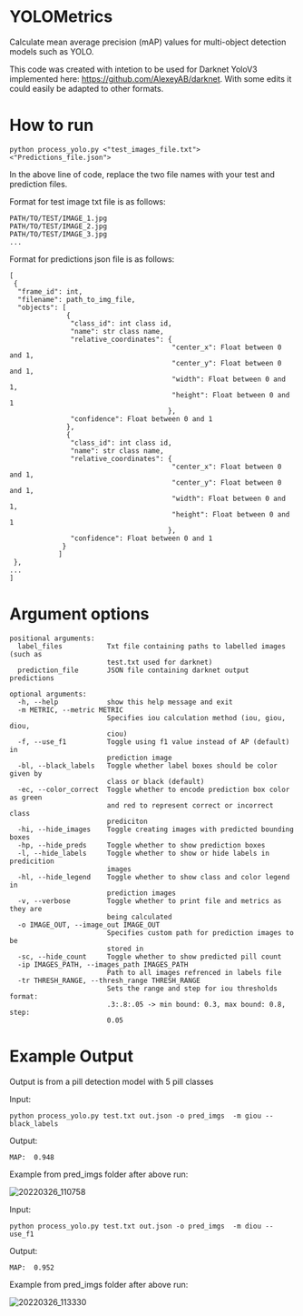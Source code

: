# YOLOMetrics
Calculate mean average precision (mAP) values for multi-object detection models such as YOLO.

This code was created with intetion to be used for Darknet YoloV3 implemented here: https://github.com/AlexeyAB/darknet. With some edits it could easily be adapted to other formats.

# How to run
```
python process_yolo.py <"test_images_file.txt"> <"Predictions_file.json">
```
In the above line of code, replace the two file names with your test and prediction files.

Format for test image txt file is as follows:
```
PATH/TO/TEST/IMAGE_1.jpg
PATH/TO/TEST/IMAGE_2.jpg
PATH/TO/TEST/IMAGE_3.jpg
...
```
Format for predictions json file is as follows:
```
[
 {
  "frame_id": int,
  "filename": path_to_img_file,
  "objects": [
              {
               "class_id": int class id, 
               "name": str class name, 
               "relative_coordinates": {
                                        "center_x": Float between 0 and 1, 
                                        "center_y": Float between 0 and 1, 
                                        "width": Float between 0 and 1, 
                                        "height": Float between 0 and 1
                                       }, 
               "confidence": Float between 0 and 1
              },
              {
               "class_id": int class id, 
               "name": str class name, 
               "relative_coordinates": {
                                        "center_x": Float between 0 and 1, 
                                        "center_y": Float between 0 and 1, 
                                        "width": Float between 0 and 1, 
                                        "height": Float between 0 and 1
                                       }, 
               "confidence": Float between 0 and 1
             }
            ]
 },
...
]
```
# Argument options
```
positional arguments:
  label_files           Txt file containing paths to labelled images (such as
                        test.txt used for darknet)
  prediction_file       JSON file containing darknet output predictions

optional arguments:
  -h, --help            show this help message and exit
  -m METRIC, --metric METRIC
                        Specifies iou calculation method (iou, giou, diou,
                        ciou)
  -f, --use_f1          Toggle using f1 value instead of AP (default) in
                        prediction image
  -bl, --black_labels   Toggle whether label boxes should be color given by
                        class or black (default)
  -ec, --color_correct  Toggle whether to encode prediction box color as green
                        and red to represent correct or incorrect class
                        prediciton
  -hi, --hide_images    Toggle creating images with predicted bounding boxes
  -hp, --hide_preds     Toggle whether to show prediction boxes
  -l, --hide_labels     Toggle whether to show or hide labels in predicition
                        images
  -hl, --hide_legend    Toggle whether to show class and color legend in
                        prediction images
  -v, --verbose         Toggle whether to print file and metrics as they are
                        being calculated
  -o IMAGE_OUT, --image_out IMAGE_OUT
                        Specifies custom path for prediction images to be
                        stored in
  -sc, --hide_count     Toggle whether to show predicted pill count
  -ip IMAGES_PATH, --images_path IMAGES_PATH
                        Path to all images refrenced in labels file
  -tr THRESH_RANGE, --thresh_range THRESH_RANGE
                        Sets the range and step for iou thresholds format:
                        .3:.8:.05 -> min bound: 0.3, max bound: 0.8, step:
                        0.05
```

# Example Output
Output is from a pill detection model with 5 pill classes

Input:
```
python process_yolo.py test.txt out.json -o pred_imgs  -m giou --black_labels
```
Output:
```
MAP:  0.948
```
Example from pred_imgs folder after above run:

![20220326_110758](https://user-images.githubusercontent.com/29511758/166291105-f4bb48b0-fc81-489a-b316-9223565c13f6.jpg)

Input:
```
python process_yolo.py test.txt out.json -o pred_imgs  -m diou --use_f1
```
Output:
```
MAP:  0.952
```
Example from pred_imgs folder after above run:

![20220326_113330](https://user-images.githubusercontent.com/29511758/166292242-bfa331c2-3b7b-434b-80db-e264e73d916b.jpg)





